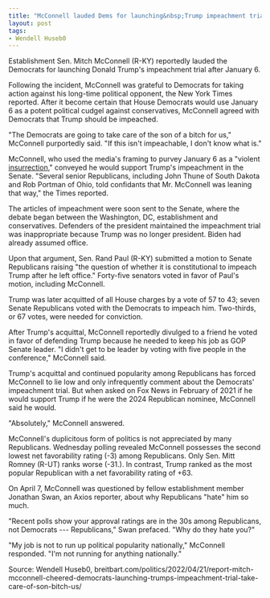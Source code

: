 ```yaml
---
title: "McConnell lauded Dems for launching&nbsp;Trump impeachment trial"
layout: post
tags:
- Wendell Huseb0
---
```


Establishment Sen. Mitch McConnell (R-KY) reportedly lauded the Democrats for launching Donald Trump's impeachment trial after January 6.

Following the incident, McConnell was grateful to Democrats for taking action against his long-time political opponent, the New York Times reported. After it become certain that House Democrats would use January 6 as a potent political cudgel against conservatives, McConnell agreed with Democrats that Trump should be impeached.

"The Democrats are going to take care of the son of a bitch for us," McConnell purportedly said. "If this isn't impeachable, I don't know what is."

McConnell, who used the media's framing to purvey January 6 as a "violent [insurrection](/insurrection.html)," conveyed he would support Trump's impeachment in the Senate. "Several senior Republicans, including John Thune of South Dakota and Rob Portman of Ohio, told confidants that Mr. McConnell was leaning that way," the Times reported.

The articles of impeachment were soon sent to the Senate, where the debate began between the Washington, DC, establishment and conservatives. Defenders of the president maintained the impeachment trial was inappropriate because Trump was no longer president. Biden had already assumed office.

Upon that argument, Sen. Rand Paul (R-KY) submitted a motion to Senate Republicans raising "the question of whether it is constitutional to impeach Trump after he left office." Forty-five senators voted in favor of Paul's motion, including McConnell.

Trump was later acquitted of all House charges by a vote of 57 to 43; seven Senate Republicans voted with the Democrats to impeach him. Two-thirds, or 67 votes, were needed for conviction.

After Trump's acquittal, McConnell reportedly divulged to a friend he voted in favor of defending Trump because he needed to keep his job as GOP Senate leader. "I didn't get to be leader by voting with five people in the conference," McConnell said.

Trump's acquittal and continued popularity among Republicans has forced McConnell to lie low and only infrequently comment about the Democrats' impeachment trial. But when asked on Fox News in February of 2021 if he would support Trump if he were the 2024 Republican nominee, McConnell said he would.

"Absolutely," McConnell answered.

McConnell's duplicitous form of politics is not appreciated by many Republicans. Wednesday polling revealed McConnell possesses the second lowest net favorability rating (-3) among Republicans. Only Sen. Mitt Romney (R-UT) ranks worse (-31.). In contrast, Trump ranked as the most popular Republican with a net favorability rating of +63.

On April 7, McConnell was questioned by fellow establishment member Jonathan Swan, an Axios reporter, about why Republicans "hate" him so much.

"Recent polls show your approval ratings are in the 30s among Republicans, not Democrats --- Republicans," Swan prefaced. "Why do they hate you?"

"My job is not to run up political popularity nationally," McConnell responded. "I'm not running for anything nationally."

Source: Wendell Huseb0, breitbart.com/politics/2022/04/21/report-mitch-mcconnell-cheered-democrats-launching-trumps-impeachment-trial-take-care-of-son-bitch-us/
